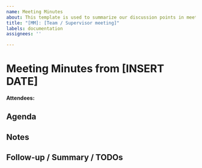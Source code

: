 ```yaml
---
name: Meeting Minutes
about: This template is used to summarize our discussion points in meetings
title: "[MM]: [Team / Supervisor meeting]"
labels: documentation
assignees: ''

---
```


# Meeting Minutes from [INSERT DATE]

**Attendees:**


## Agenda


## Notes


## Follow-up / Summary / TODOs
